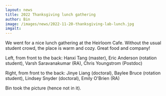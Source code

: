 ```yaml
---
layout: news
title: 2022 Thanksgiving lunch gathering
author: Bin
image: /images/news/2022-11-20-thanksgiving-lab-lunch.jpg
imgalt:
---
```


We went for a nice lunch gathering at the Heirloom Cafe. Without the usual student crowd, the place is warm and cozy. Great food and company!

Left, from front to the back: Hanxi Tang (master), Eric Anderson (rotation student), Varsh Saravanakumar (RA), Chris Youngstrom (Postdoc)

Right, from front to the back: Jinye Liang (doctoral), Baylee Bruce (rotation student), Lindsey Snyder (doctoral), Emily O'Brien (RA)

Bin took the picture (hence not in it).
